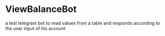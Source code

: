 # ViewBalanceBot
a test telegram bot to read values from a table and responds according to the user input of his account
